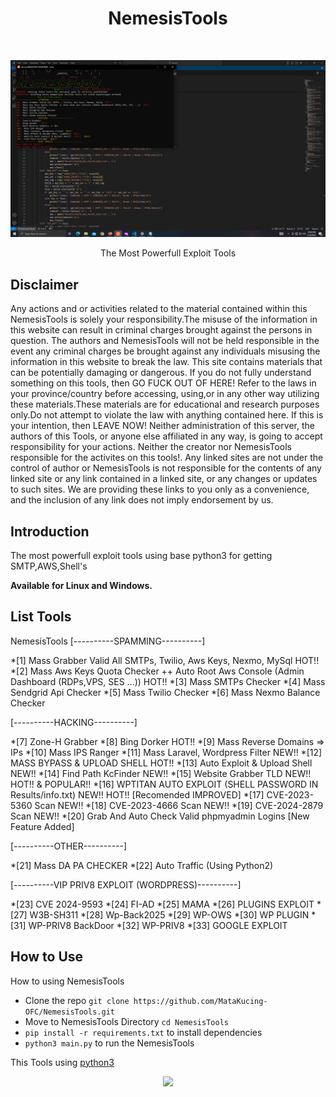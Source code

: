<h1 align="center"> NemesisTools </h1> <br>
<p align="center">
    <img alt="NemesisTools" title="NemesisTools" src="https://raw.githubusercontent.com/MataKucing-OFC/NemesisTools/main/nemesis-tools.png">
</p>

<p align="center">
  The Most Powerfull Exploit Tools
</p>
<!-- END doctoc generated TOC please keep comment here to allow auto update -->

## Disclaimer
Any actions and or activities related to the material contained within this NemesisTools is solely your responsibility.The misuse of the information in this website can result in criminal charges brought against the persons in question. The authors and NemesisTools will not be held responsible in the event any criminal charges be brought against any individuals misusing the information in this website to break the law.
This site contains materials that can be potentially damaging or dangerous. If you do not fully understand something on this tools, then GO FUCK OUT OF HERE! Refer to the laws in your province/country before accessing, using,or in any other way utilizing these materials.These materials are for educational and research purposes only.Do not attempt to violate the law with anything contained here. If this is your intention, then LEAVE NOW! Neither administration of this server, the authors of this Tools, or anyone else affiliated in any way, is going to accept responsibility for your actions. Neither the creator nor NemesisTools responsible for the activites on this tools!.
Any linked sites are not under the control of author or NemesisTools is not responsible for the contents of any linked site or any link contained in a linked site, or any changes or updates to such sites. We are providing these links to you only as a convenience, and the inclusion of any link does not imply endorsement by us.

## Introduction

The most powerfull exploit tools using base python3 for getting SMTP,AWS,Shell's

**Available for Linux and Windows.**

## List Tools

NemesisTools
[----------SPAMMING----------]

 *[1] Mass Grabber Valid All SMTPs, Twilio, Aws Keys, Nexmo, MySql HOT!!
 *[2] Mass Aws Keys Quota Checker ++ Auto Root Aws Console (Admin Dashboard (RDPs,VPS, SES ...)) HOT!!
 *[3] Mass SMTPs Checker
 *[4] Mass Sendgrid Api Checker
 *[5] Mass Twilio Checker
 *[6] Mass Nexmo Balance Checker

[----------HACKING----------]

 *[7] Zone-H Grabber
 *[8] Bing Dorker HOT!!
 *[9] Mass Reverse Domains => IPs
 *[10] Mass IPS Ranger
 *[11] Mass Laravel, Wordpress Filter NEW!!
 *[12] MASS BYPASS & UPLOAD SHELL  HOT!!
 *[13] Auto Exploit & Upload Shell NEW!!
 *[14] Find Path KcFinder NEW!!
 *[15] Website Grabber TLD NEW!! HOT!! & POPULAR!!
 *[16] WPTITAN AUTO EXPLOIT (SHELL PASSWORD IN Results/info.txt) NEW!! HOT!! [Recomended IMPROVED]
 *[17] CVE-2023-5360 Scan NEW!!
 *[18] CVE-2023-4666 Scan NEW!!
 *[19] CVE-2024-2879 Scan NEW!!
 *[20] Grab And Auto Check Valid phpmyadmin Logins [New Feature Added]

[----------OTHER----------]

 *[21] Mass DA PA CHECKER
 *[22] Auto Traffic (Using Python2)

[----------VIP PRIV8 EXPLOIT (WORDPRESS)----------]

*[23] CVE 2024-9593
*[24] FI-AD
*[25] MAMA
*[26] PLUGINS EXPLOIT
*[27] W3B-SH311
*[28] Wp-Back2025
*[29] WP-OWS
*[30] WP PLUGIN
*[31] WP-PRIV8 BackDoor
*[32] WP-PRIV8
*[33] GOOGLE EXPLOIT

## How to Use

How to using NemesisTools

- Clone the repo `git clone https://github.com/MataKucing-OFC/NemesisTools.git`
- Move to NemesisTools Directory `cd NemesisTools`
- `pip install -r requirements.txt` to install dependencies
- `python3 main.py` to run the NemesisTools

This Tools using [python3](https://www.python.org/downloads/)
<p align="center">
<img src="https://64.media.tumblr.com/70cf35951cd3751c374fa036bc946364/tumblr_mguhs99Ayj1rlelpwo1_500.gif" width=450></p>
